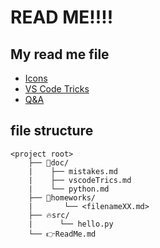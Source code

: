# **READ ME!!!!**
## My read me file

* [Icons](doc/myIcons.md)
* [VS Code Tricks](doc/vscodeTricks.md)
* [Q&A](doc/../qa/q&a.md)

## file structure
```output
<project root>
    ├── 📝doc/
    |    ├── mistakes.md 
    |    ├── vscodeTrics.md 
    |    └── python.md 
    ├── 🔨homeworks/
    |       └── <filenameXX.md>
    ├── 🔥src/
    |      └── hello.py 
    └── 👉ReadMe.md
```

